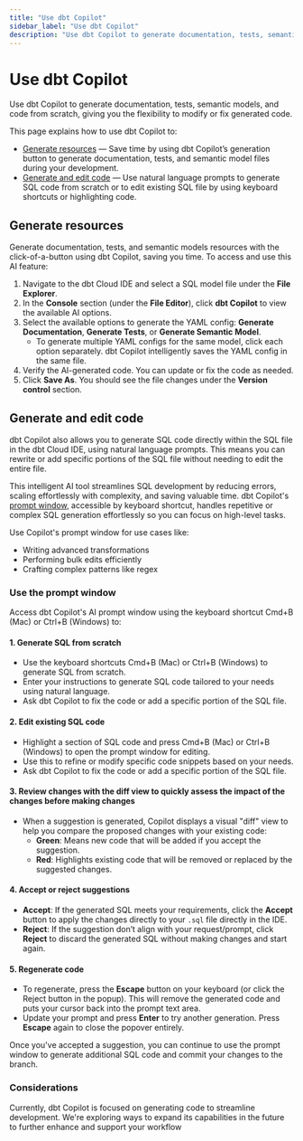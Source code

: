 ```yaml
--- 
title: "Use dbt Copilot" 
sidebar_label: "Use dbt Copilot" 
description: "Use dbt Copilot to generate documentation, tests, semantic models, and sql code from scratch, giving you the flexibility to modify or fix generated code." 
---
```


# Use dbt Copilot <Lifecycle status='beta'/> 

Use dbt Copilot to generate documentation, tests, semantic models, and code from scratch, giving you the flexibility to modify or fix generated code.

This page explains how to use dbt Copilot to:

- [Generate resources](#generate-resources) &mdash; Save time by using dbt Copilot’s generation button to generate documentation, tests, and semantic model files during your development.
- [Generate and edit code](#generate-and-edit-code) &mdash; Use natural language prompts to generate SQL code from scratch or to edit existing SQL file by using keyboard shortcuts or highlighting code.

## Generate resources

Generate documentation, tests, and semantic models resources with the click-of-a-button using dbt Copilot, saving you time. To access and use this AI feature:

1. Navigate to the dbt Cloud IDE and select a SQL model file under the **File Explorer**.
2. In the **Console** section (under the **File Editor**), click **dbt Copilot** to view the available AI options.
3. Select the available options to generate the YAML config: **Generate Documentation**, **Generate Tests**, or **Generate Semantic Model**.
   - To generate multiple YAML configs for the same model, click each option separately. dbt Copilot intelligently saves the YAML config in the same file.
4. Verify the AI-generated code. You can update or fix the code as needed.
5. Click **Save As**. You should see the file changes under the **Version control** section.

<Lightbox src="/img/docs/dbt-cloud/cloud-ide/dbt-copilot-doc.gif" width="100%" title="Example of using dbt Copilot to generate documentation in the IDE" />

## Generate and edit code <Lifecycle status='beta'/>

dbt Copilot also allows you to generate SQL code directly within the SQL file in the dbt Cloud IDE, using natural language prompts. This means you can rewrite or add specific portions of the SQL file without needing to edit the entire file. 

This intelligent AI tool streamlines SQL development by reducing errors, scaling effortlessly with complexity, and saving valuable time. dbt Copilot's [prompt window](#use-the-prompt-window), accessible by keyboard shortcut, handles repetitive or complex SQL generation effortlessly so you can focus on high-level tasks. 

Use Copilot's prompt window for use cases like:

- Writing advanced transformations
- Performing bulk edits efficiently
- Crafting complex patterns like regex

### Use the prompt window 

Access dbt Copilot's AI prompt window using the keyboard shortcut Cmd+B (Mac) or Ctrl+B (Windows) to:

#### 1. Generate SQL from scratch
- Use the keyboard shortcuts Cmd+B (Mac) or Ctrl+B (Windows) to generate SQL from scratch.
- Enter your instructions to generate SQL code tailored to your needs using natural language.
- Ask dbt Copilot to fix the code or add a specific portion of the SQL file.

<Lightbox src="/img/docs/dbt-cloud/cloud-ide/copilot-sql-generation-prompt.jpg" width="90%" title="dbt Copilot's prompt window accessible by keyboard shortcut Cmd+B (Mac) or Ctrl+B (Windows)" />

#### 2. Edit existing SQL code
- Highlight a section of SQL code and press Cmd+B (Mac) or Ctrl+B (Windows) to open the prompt window for editing.
- Use this to refine or modify specific code snippets based on your needs.
- Ask dbt Copilot to fix the code or add a specific portion of the SQL file.

#### 3. Review changes with the diff view to quickly assess the impact of the changes before making changes
- When a suggestion is generated, Copilot displays a visual "diff" view to help you compare the proposed changes with your existing code:
  - **Green**: Means new code that will be added if you accept the suggestion.
  - **Red**: Highlights existing code that will be removed or replaced by the suggested changes.

#### 4. Accept or reject suggestions
- **Accept**: If the generated SQL meets your requirements, click the **Accept** button to apply the changes directly to your `.sql` file directly in the IDE.
- **Reject**: If the suggestion don’t align with your request/prompt, click **Reject** to discard the generated SQL without making changes and start again.

#### 5. Regenerate code
- To regenerate, press the **Escape** button on your keyboard (or click the Reject button in the popup). This will remove the generated code and puts your cursor back into the prompt text area. 
- Update your prompt and press **Enter** to try another generation. Press **Escape** again to close the popover entirely.

Once you've accepted a suggestion, you can continue to use the prompt window to generate additional SQL code and commit your changes to the branch.

<Lightbox src="/img/docs/dbt-cloud/cloud-ide/copilot-sql-generation.gif" width="100%" title="Edit existing SQL code using dbt Copilot's prompt window accessible by keyboard shortcut Cmd+B (Mac) or Ctrl+B (Windows)" />

### Considerations
Currently, dbt Copilot is focused on generating code to streamline development. We're exploring ways to expand its capabilities in the future to further enhance and support your workflow
